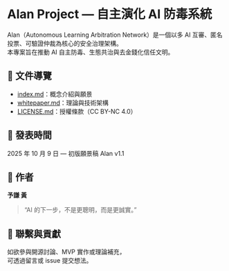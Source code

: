 # Alan Project — 自主演化 AI 防毒系統

Alan（Autonomous Learning Arbitration Network）是一個以多 AI 互審、匿名投票、可驗證仲裁為核心的安全治理架構。  
本專案旨在推動 AI 自主防毒、生態共治與去金錢化信任文明。

## 📘 文件導覽
- [index.md](index.md)：概念介紹與願景
- [whitepaper.md](whitepaper.md)：理論與技術架構
- [LICENSE.md](LICENSE.md)：授權條款（CC BY-NC 4.0）

## 📅 發表時間
2025 年 10 月 9 日 — 初版願景稿 Alan v1.1

## 📢 作者
**予謙 黃**  
> “AI 的下一步，不是更聰明，而是更誠實。”

## 💬 聯繫與貢獻
如欲參與開源討論、MVP 實作或理論補充，  
可透過留言或 issue 提交想法。
